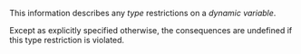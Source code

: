  



This information describes any *type* restrictions on a *dynamic variable*. 



Except as explicitly specified otherwise, the consequences are undefined if this type restriction is violated.  







